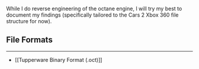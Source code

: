 
While I do reverse engineering of the octane engine, I will try my best to document my findings (specifically tailored to the Cars 2 Xbox 360 file structure for now).

## File Formats
---
- [[Tupperware Binary Format (.oct)]]